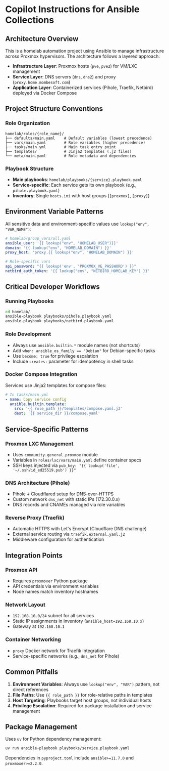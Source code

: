 # Copilot Instructions for Ansible Collections

## Architecture Overview

This is a homelab automation project using Ansible to manage infrastructure across Proxmox hypervisors. The architecture follows a layered approach:

- **Infrastructure Layer**: Proxmox hosts (`pve`, `pve2`) for VM/LXC management
- **Service Layer**: DNS servers (`dns`, `dns2`) and proxy (`proxy.home.mombesoft.com`)
- **Application Layer**: Containerized services (Pihole, Traefik, Netbird) deployed via Docker Compose

## Project Structure Conventions

### Role Organization

```text
homelab/roles/{role_name}/
├── defaults/main.yaml    # Default variables (lowest precedence)
├── vars/main.yaml        # Role variables (higher precedence)
├── tasks/main.yml        # Main task entry point
├── templates/            # Jinja2 templates (.j2 files)
└── meta/main.yaml        # Role metadata and dependencies
```

### Playbook Structure

- **Main playbooks**: `homelab/playbooks/{service}.playbook.yaml`
- **Service-specific**: Each service gets its own playbook (e.g., `pihole.playbook.yaml`)
- **Inventory**: Single `hosts.ini` with host groups (`[proxmox]`, `[proxy]`)

## Environment Variable Patterns

All sensitive data and environment-specific values use `lookup("env", "VAR_NAME")`:

```yaml
# homelab/group_vars/all.yaml
ansible_user: '{{ lookup("env", "HOMELAB_USER")}}'
domain: '{{ lookup("env", "HOMELAB_DOMAIN") }}'
proxy_host: 'proxy.{{ lookup("env", "HOMELAB_DOMAIN") }}'

# Role-specific vars
api_password: "{{ lookup('env', 'PROXMOX_VE_PASSWORD') }}"
netbird_auth_token: '{{ lookup("env", "NETBIRD_HOMELAB_KEY") }}'
```

## Critical Developer Workflows

### Running Playbooks

```bash
cd homelab/
ansible-playbook playbooks/pihole.playbook.yaml
ansible-playbook playbooks/netbird.playbook.yaml
```

### Role Development

- Always use `ansible.builtin.*` module names (not shortcuts)
- Add `when: ansible_os_family == "Debian"` for Debian-specific tasks
- Use `become: true` for privilege escalation
- Include `creates:` parameter for idempotency in shell tasks

### Docker Compose Integration

Services use Jinja2 templates for compose files:

```yaml
# In tasks/main.yml
- name: Copy service config
  ansible.builtin.template:
    src: '{{ role_path }}/templates/compose.yaml.j2'
    dest: '{{ service_dir }}/compose.yaml'
```

## Service-Specific Patterns

### Proxmox LXC Management

- Uses `community.general.proxmox` module
- Variables in `roles/lxc/vars/main.yaml` define container specs
- SSH keys injected via `pub_key: "{{ lookup('file', '~/.ssh/id_ed25519.pub') }}"`

### DNS Architecture (Pihole)

- Pihole + Cloudflared setup for DNS-over-HTTPS
- Custom network `dns_net` with static IPs (172.30.0.x)
- DNS records and CNAMEs managed via role variables

### Reverse Proxy (Traefik)

- Automatic HTTPS with Let's Encrypt (Cloudflare DNS challenge)
- External service routing via `traefik.external.yaml.j2`
- Middleware configuration for authentication

## Integration Points

### Proxmox API

- Requires `proxmoxer` Python package
- API credentials via environment variables
- Node names match inventory hostnames

### Network Layout

- `192.168.10.0/24` subnet for all services
- Static IP assignments in inventory (`ansible_host=192.168.10.x`)
- Gateway at `192.168.10.1`

### Container Networking

- `proxy` Docker network for Traefik integration
- Service-specific networks (e.g., `dns_net` for Pihole)

## Common Pitfalls

1. **Environment Variables**: Always use `lookup("env", "VAR")` pattern, not direct references
2. **File Paths**: Use `{{ role_path }}` for role-relative paths in templates
3. **Host Targeting**: Playbooks target host groups, not individual hosts
4. **Privilege Escalation**: Required for package installation and service management

## Package Management

Uses `uv` for Python dependency management:

```bash
uv run ansible-playbook playbooks/service.playbook.yaml
```

Dependencies in `pyproject.toml` include `ansible>=11.7.0` and `proxmoxer>=2.2.0`.
